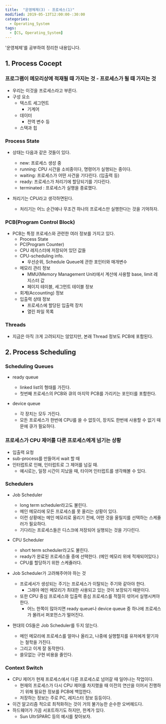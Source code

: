 ```yaml
---
title:  "운영체제(3) - 프로세스(1)"
modified: 2019-05-13T12:00:00-:30:00
categories:
  - Operating_System
tags:
  - [CS, Operating_System]
---
```


'운영체제'를 공부하여 정리한 내용입니다.

## 1. Process Cocept

### 프로그램이 메모리상에 적재될 때 가지는 것 - 프로세스가 될 때 가지는 것

-   우리는 이것을 프로세스라고 부른다.
-   구성 요소
    -   텍스트 세그먼트
        -   기계어
    -   데이터
        -   전역 변수 등
    -   스택과 힙

### Process State

-   상태는 다음과 같은 것들이 있다.

    -   new: 프로세스 생성 중
    -   running: CPU 시간을 소비중이다, 명령어가 실행되는 중이다.
    -   waiting: 프로세스가 어떤 사건을 기다린다. (입출력 등)
    -   ready: 프로세스가 처리기에 할당되기를 기다린다.
    -   terminated : 프로세스가 실행을 종료했다.

-   처리기는 CPU라고 생각하면된다.
    -   처리기는 어느 순간에나 무조건 하나의 프로세스만 실행한다는 것을 기억하자.

### PCB(Program Control Block)

-   PCB는 특정 프로세스와 관련한 여러 정보를 가지고 있다.
    -   Process State
    -   PC(Program Counter)
    -   CPU 레지스터에 저장되어 있던 값들
    -   CPU-scheduling info.
        -   우선순위, Schedule Queue에 관한 포인터와 매개변수
    -   메모리 관리 정보
        -   MMU(Memory Management Unit)에서 계산에 사용할 base, limit 레지스터 값
        -   페이지 테이블, 세그먼트 테이블 정보
    -   회계(Accounting) 정보
    -   입출력 상태 정보
        -   프로세스에 할당된 입출력 장치
        -   열린 파일 목록

### Threads

-   지금은 아직 크게 고려되지는 않았지만, 본래 Thread 정보도 PCB에 포함된다.   

## 2. Process Scheduling

### Scheduling Queues

-   ready queue  

    -   linked list의 형태를 가진다.
    -   첫번째 프로세스의 PCB와 큐의 마지막 PCB를 가리키는 포인터를 포함한다.

-   device queue
    -   각 장치는 모두 가진다.
    -   모든 프로세스가 한번에 CPU를 쓸 수 없듯이, 장치도 한번에 사용할 수 없기 때문에 큐가 필요하다.

### 프로세스가 CPU 제어를 다른 프로세스에게 넘기는 상황

- 입출력 요청
- sub-process를 만들어서 wait 할 때
- 인터럽트로 인해, 인터럽트로 그 제어를 넘길 때.
    - 예시로는, 일정 시간이 지났을 때, 타이머 인터럽트를 생각해볼 수 있다.

### Schedulers

-   Job Scheduler
    -   long term scheduler라고도 불린다.
    -   메인 메모리에 모든 프로세스를 못 올리는 상황이 있다.
    -   이런 상황에는 메인 메모리로 올리기 전에, 어떤 것을 올릴지를 선택하는 스케쥴러가 필요하다.
    -   기다리는 프로세스들은 디스크에 저장되어 실행되는 것을 기다린다.
-   CPU Scheduler

    -   short term scheduler라고도 불린다.
    -   ready가 완료된 프로세스들 중에 선택한다. (메인 메모리 위에 적재되어있다.)
    -   CPU를 할당하기 위한 스케쥴러다.

-   Job Scheduler가 고려해주어야 하는 것

    -   프로세서가 생성되는 주기는 프로세스가 이탈되는 주기와 같아야 한다.
        -   그래야 메인 메모리가 최대한 사용되고 있는 것이 보장되기 때문이다.
    -   또한 CPU 중심 프로세스와 입출력 중심 프로세스를 적절히 섞어서 실행시켜야 한다.
        -   어느 한쪽이 많아지면 ready queue나 device queue 중 하나에 프로세스가 몰려서 퍼포먼스가 떨어진다.

-   현대의 OS들은 Job Scheduler를 두지 않는다.
    -   메인 메모리에 프로세스를 얼마나 올리고, 나중에 실행할지를 유저에게 맡기자는 철학을 가진다.
    -   그리고 이게 잘 동작한다.
    -   쓸모없는 구현 비용을 줄인다.

### Context Switch

-   CPU 제어가 현재 프로세스에서 다른 프로세스로 넘어갈 때 일어나는 작업이다.
    -   현재의 프로세스가 다시 CPU 제어를 차지했을 때 이전의 연산을 이어서 진행하기 위해 필요한 정보를 PCB에 백업한다.
    -   저장하는 정보는 주로 PC, 레지스터 정보 등등이다.
-   이건 알고리즘 적으로 최적화하는 것이 거의 불가능한 순수한 오버헤드다.
-   하드웨어가 가끔 서포트하기도 하지만, 한계가 있다.
    -   Sun UltrSPARC 등의 예시를 찾아보자.
